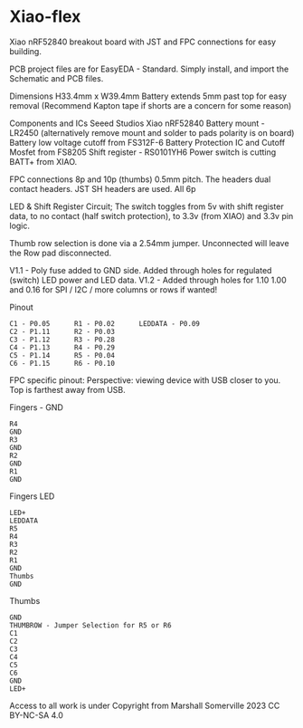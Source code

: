 # Xiao-flex
Xiao nRF52840 breakout board with JST and FPC connections for easy building.

PCB project files are for EasyEDA - Standard. Simply install, and import the Schematic and PCB files.

Dimensions
H33.4mm x W39.4mm
Battery extends 5mm past top for easy removal (Recommend Kapton tape if shorts are a concern for some reason)

Components and ICs
Seeed Studios Xiao nRF52840
Battery mount - LR2450 (alternatively remove mount and solder to pads polarity is on board)
Battery low voltage cutoff from FS312F-6 Battery Protection IC and Cutoff Mosfet from FS8205
Shift register - RS0101YH6
Power switch is cutting BATT+ from XIAO.

FPC connections 8p and 10p (thumbs) 0.5mm pitch. The headers dual contact headers. 
JST SH headers are used. All 6p


LED & Shift Register Circuit;
The switch toggles from 5v with shift register data, to no contact (half switch protection), to 3.3v (from XIAO) and 3.3v pin logic. 

Thumb row selection is done via a 2.54mm jumper. Unconnected will leave the Row pad disconnected. 

V1.1 - Poly fuse added to GND side. Added through holes for regulated (switch) LED power and LED data.
V1.2 - Added through holes for 1.10 1.00 and 0.16 for SPI / I2C / more columns or rows if wanted!

Pinout

	C1 - P0.05		R1 - P0.02		LEDDATA - P0.09
	C2 - P1.11		R2 - P0.03
	C3 - P1.12		R3 - P0.28
 	C4 - P1.13		R4 - P0.29
	C5 - P1.14		R5 - P0.04
	C6 - P1.15		R6 - P0.10

FPC specific pinout:
  Perspective: viewing device with USB closer to you. Top is farthest away from USB.

Fingers - GND

	R4
	GND
	R3
	GND
	R2
	GND
	R1
	GND

Fingers LED

	LED+
 	LEDDATA
	R5
 	R4
 	R3
 	R2
 	R1
 	GND
 	Thumbs
 	GND

Thumbs

	GND
 	THUMBROW - Jumper Selection for R5 or R6
	C1
	C2
	C3
	C4
	C5
	C6
	GND
	LED+

Access to all work is under Copyright from Marshall Somerville 2023 CC BY-NC-SA 4.0
